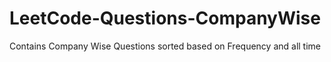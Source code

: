 # LeetCode-Questions-CompanyWise
Contains Company Wise Questions sorted based on Frequency and all time
